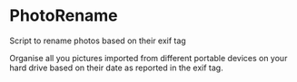 # PhotoRename
Script to rename photos based on their exif tag

Organise all you pictures imported from different portable devices on your hard drive based on their date as reported in the exif tag.

